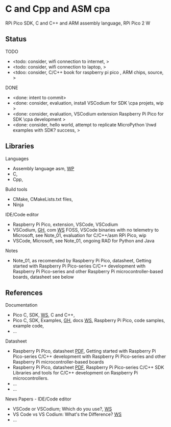 # C and Cpp and ASM cpa 

RPi Pico SDK, C and C++ and ARM assembly language, RPi Pico 2 W 

## Status

TODO
* <todo: consider, wifi connection to internet, >
* <todo: consider, wifi connection to laptop, >
* <tdoo: consider, C/C++ book for raspberry pi pico , ARM chips, source, >

DONE
* <done: intent to commit>
* <done: consider, evaluation, install VSCodium for SDK \cpa projets, wip >
* <done: consider, evaluation, VSCodium extension Raspberry Pi Pico for SDK \cpa development >
* <done: consider, hello world, attempt to replicate MicroPython \hwd examples with SDK?  success, >

## Libraries

Languages
* Assembly language asm, [WP](https://en.wikipedia.org/wiki/Assembly_language) 
* C, 
* Cpp, 

Build tools
* CMake, CMakeLists.txt files, 
* Ninja

IDE/Code editor
* Raspberry Pi Pico, extension, VSCode, VSCodium
* VSCodium, [GH](https://github.com/VSCodium), com [WS](https://vscodium.com/) FOSS, VSCode binaries with no telemetry to Microsoft, see Note_01, evaluation for C/C++/asm RPi Pico, wip
* VSCode, Microsoft, see Note_01, ongoing RAD for Python and Java 

Notes
* Note_01, as recomended by Raspberry Pi Pico, datasheet, Getting started with Raspberry Pi Pico-series C/C++ development with Raspberry Pi Pico-series and other Raspberry Pi microcontroller-based boards, datasheet see below

## References

Documentation
* Pico C, SDK, [WS](https://www.raspberrypi.com/documentation/pico-sdk/), C and C++, 
* Pico C, SDK, Examples, [GH](https://github.com/raspberrypi/pico-examples), docs [WS](https://www.raspberrypi.com/documentation/pico-sdk/examples_page.html#examples_page), Raspberry Pi Pico, code samples, example code, 
* ...

Datasheet
* Raspberry Pi Pico, datasheet [PDF](https://datasheets.raspberrypi.com/pico/getting-started-with-pico.pdf), Getting started with Raspberry Pi Pico-series C/C++ development with Raspberry Pi Pico-series and other Raspberry Pi microcontroller-based boards
* Raspberry Pi Pico, datasheet [PDF](https://datasheets.raspberrypi.com/pico/raspberry-pi-pico-c-sdk.pdf), Raspberry Pi Pico-series C/C++ SDK Libraries and tools for C/C++ development on Raspberry Pi microcontrollers. 
* ...
* ...

News Papers - IDE/Code editor
* VSCode or VSCodium; Which do you use?, [WS](https://www.reddit.com/r/learnprogramming/comments/u2m5di/vscode_or_vscodium_which_do_you_use/)
* VS Code vs VS Codium: What's the Difference? [WS](https://itsfoss.com/vs-code-vs-codium/)
* ...